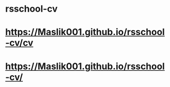 # rsschool-cv
# https://Maslik001.github.io/rsschool-cv/cv
# https://Maslik001.github.io/rsschool-cv/